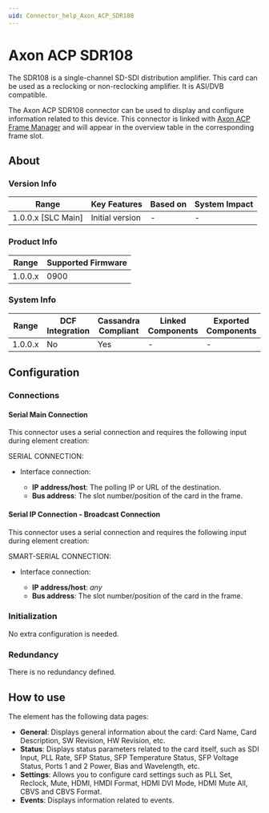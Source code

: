 ```yaml
---
uid: Connector_help_Axon_ACP_SDR108
---
```


# Axon ACP SDR108

The SDR108 is a single-channel SD-SDI distribution amplifier. This card can be used as a reclocking or non-reclocking amplifier. It is ASI/DVB compatible.

The Axon ACP SDR108 connector can be used to display and configure information related to this device. This connector is linked with [Axon ACP Frame Manager](xref:Connector_help_Axon_ACP_Frame_Manager) and will appear in the overview table in the corresponding frame slot.

## About

### Version Info

| Range                | Key Features     | Based on     | System Impact     |
|----------------------|------------------|--------------|-------------------|
| 1.0.0.x [SLC Main]   | Initial version  | -            | -                 |

### Product Info

| Range     | Supported Firmware     |
|-----------|------------------------|
| 1.0.0.x   | 0900                   |

### System Info

| Range     | DCF Integration     | Cassandra Compliant     | Linked Components     | Exported Components     |
|-----------|---------------------|-------------------------|-----------------------|-------------------------|
| 1.0.0.x   | No                  | Yes                     | -                     | -                       |

## Configuration

### Connections

#### Serial Main Connection

This connector uses a serial connection and requires the following input during element creation:

SERIAL CONNECTION:

- Interface connection:

  - **IP address/host**: The polling IP or URL of the destination.
  - **Bus address**: The slot number/position of the card in the frame.

#### Serial IP Connection - Broadcast Connection

This connector uses a serial connection and requires the following input during element creation:

SMART-SERIAL CONNECTION:

- Interface connection:

  - **IP address/host**: *any*
  - **Bus address**: The slot number/position of the card in the frame.

### Initialization

No extra configuration is needed.

### Redundancy

There is no redundancy defined.

## How to use

The element has the following data pages:

- **General**: Displays general information about the card: Card Name, Card Description, SW Revision, HW Revision, etc.
- **Status**: Displays status parameters related to the card itself, such as SDI Input, PLL Rate, SFP Status, SFP Temperature Status, SFP Voltage Status, Ports 1 and 2 Power, Bias and Wavelength, etc.
- **Settings**: Allows you to configure card settings such as PLL Set, Reclock, Mute, HDMI, HMDI Format, HDMI DVI Mode, HDMI Mute All, CBVS and CBVS Format.
- **Events**: Displays information related to events.
